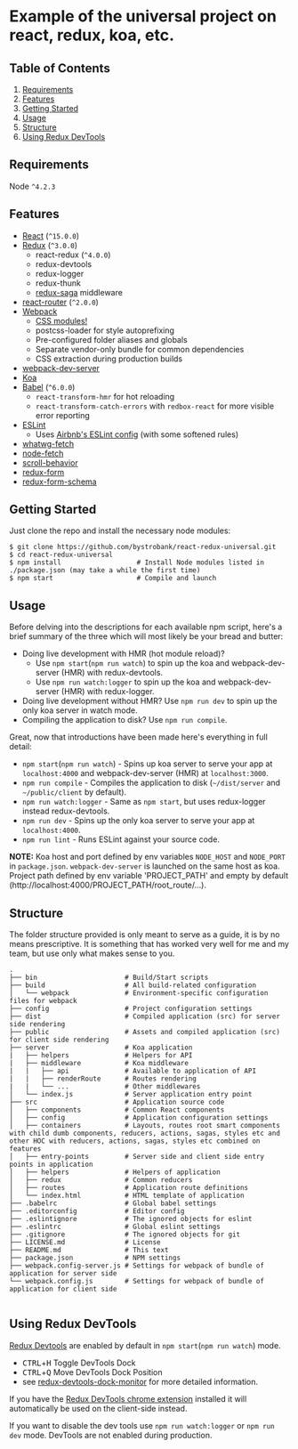 Example of the universal project on react, redux, koa, etc.
=======================

Table of Contents
-----------------
1. [Requirements](#requirements)
1. [Features](#features)
1. [Getting Started](#getting-started)
1. [Usage](#usage)
1. [Structure](#structure)
1. [Using Redux DevTools](#using-redux-devtools)

Requirements
------------

Node `^4.2.3`

Features
--------

* [React](https://github.com/facebook/react) (`^15.0.0`)
* [Redux](https://github.com/gaearon/redux) (`^3.0.0`)
  * react-redux (`^4.0.0`)
  * redux-devtools
  * redux-logger
  * redux-thunk
  * [redux-saga](https://github.com/yelouafi/redux-saga) middleware
* [react-router](https://github.com/rackt/react-router) (`^2.0.0`)
* [Webpack](https://github.com/webpack/webpack)
  * [CSS modules!](https://github.com/css-modules/css-modules)
  * postcss-loader for style autoprefixing
  * Pre-configured folder aliases and globals
  * Separate vendor-only bundle for common dependencies
  * CSS extraction during production builds
* [webpack-dev-server](https://github.com/webpack/webpack-dev-server)
* [Koa](https://github.com/koajs/koa/)
* [Babel](https://github.com/babel/babel) (`^6.0.0`)
  * `react-transform-hmr` for hot reloading
  * `react-transform-catch-errors` with `redbox-react` for more visible error reporting
* [ESLint](http://eslint.org)
  * Uses [Airbnb's ESLint config](https://github.com/airbnb/javascript/tree/master/packages/eslint-config-airbnb) (with some softened rules)
* [whatwg-fetch](https://github.com/github/fetch)
* [node-fetch](https://github.com/bitinn/node-fetch)
* [scroll-behavior](https://github.com/rackt/scroll-behavior)
* [redux-form](https://github.com/erikras/redux-form)
* [redux-form-schema](https://github.com/Lighthouse-io/redux-form-schema)

Getting Started
---------------

Just clone the repo and install the necessary node modules:

```shell
$ git clone https://github.com/bystrobank/react-redux-universal.git
$ cd react-redux-universal
$ npm install                   # Install Node modules listed in ./package.json (may take a while the first time)
$ npm start                     # Compile and launch
```

Usage
-----

Before delving into the descriptions for each available npm script, here's a brief summary of the three which will most likely be your bread and butter:

* Doing live development with HMR (hot module reload)?
  * Use `npm start`(`npm run watch`) to spin up the koa and webpack-dev-server (HMR) with redux-devtools.
  * Use `npm run watch:logger` to spin up the koa and webpack-dev-server (HMR) with redux-logger.
* Doing live development without HMR? Use `npm run dev` to spin up the only koa server in watch mode.
* Compiling the application to disk? Use `npm run compile`.

Great, now that introductions have been made here's everything in full detail:

* `npm start`(`npm run watch`) - Spins up koa server to serve your app at `localhost:4000` and webpack-dev-server (HMR) at `localhost:3000`.
* `npm run compile` - Compiles the application to disk (`~/dist/server` and `~/public/client` by default).
* `npm run watch:logger` - Same as `npm start`, but uses redux-logger instead redux-devtools.
* `npm run dev` - Spins up the only koa server to serve your app at `localhost:4000`.
* `npm run lint` - Runs ESLint against your source code.

**NOTE:** Koa host and port defined by env variables `NODE_HOST` and `NODE_PORT` in `package.json`. `webpack-dev-server` is launched on the same host as koa.
Project path defined by env variable 'PROJECT_PATH' and empty by default (http://localhost:4000/PROJECT_PATH/root_route/...).

Structure
---------

The folder structure provided is only meant to serve as a guide, it is by no means prescriptive. It is something that has worked very well for me and my team, but use only what makes sense to you.

```
.
├── bin                      # Build/Start scripts
├── build                    # All build-related configuration
│   └── webpack              # Environment-specific configuration files for webpack
├── config                   # Project configuration settings
├── dist                     # Compiled application (src) for server side rendering
├── public                   # Assets and compiled application (src) for client side rendering
├── server                   # Koa application
|   ├── helpers              # Helpers for API
|   ├── middleware           # Koa middleware
|   |   ├── api              # Available to application of API
|   |   ├── renderRoute      # Routes rendering
|   |   └── ...              # Other middlewares
│   └── index.js             # Server application entry point
├── src                      # Application source code
│   ├── components           # Common React components
│   ├── config               # Application configuration settings
│   ├── containers           # Layouts, routes root smart components with child dumb components, reducers, actions, sagas, styles etc and other HOC with reducers, actions, sagas, styles etc combined on features
│   ├── entry-points         # Server side and client side entry points in application
│   ├── helpers              # Helpers of application
│   ├── redux                # Common reducers
│   ├── routes               # Application route definitions
│   └── index.html           # HTML template of application
├── .babelrc                 # Global babel settings
├── .editorconfig            # Editor config
├── .eslintignore            # The ignored objects for eslint
├── .eslintrc                # Global eslint settings
├── .gitignore               # The ignored objects for git
├── LICENSE.md               # License
├── README.md                # This text
├── package.json             # NPM settings
├── webpack.config-server.js # Settings for webpack of bundle of application for server side
└── webpack.config.js        # Settings for webpack of bundle of application for client side


```

Using Redux DevTools
---------
[Redux Devtools](https://github.com/gaearon/redux-devtools) are enabled by default in `npm start`(`npm run watch`) mode.

- <kbd>CTRL</kbd>+<kbd>H</kbd> Toggle DevTools Dock
- <kbd>CTRL</kbd>+<kbd>Q</kbd> Move DevTools Dock Position
- see [redux-devtools-dock-monitor](https://github.com/gaearon/redux-devtools-dock-monitor) for more detailed information.

If you have the
[Redux DevTools chrome extension](https://chrome.google.com/webstore/detail/redux-devtools/lmhkpmbekcpmknklioeibfkpmmfibljd) installed it will automatically be used on the client-side instead.

If you want to disable the dev tools use `npm run watch:logger` or `npm run dev` mode.
DevTools are not enabled during production.
